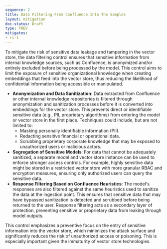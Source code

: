 ```yaml
---
sequence: 2
title: Data Filtering From Confluence Into The Samples
layout: mitigation
doc-status: Draft
type: PREV
mitigates:
- ri-1
---
```


To mitigate the risk of sensitive data leakage and tampering in the vector store, the data filtering control ensures that sensitive information from internal knowledge sources, such as Confluence, is anonymized and/or entirely excluded before being processed by the model. This control aims to limit the exposure of sensitive organizational knowledge when creating embeddings that feed into the vector store, thus reducing the likelihood of confidential information being accessible or manipulated.

- **Anonymization and Data Sanitization**: Data extracted from Confluence or other internal knowledge repositories is filtered through anonymization and sanitization processes before it is converted into embeddings for the vector store. This prevents direct or identifiable sensitive data (e.g., PII, proprietary algorithms) from entering the model or vector store in the first place. Techniques could include, but are not limited to:
  - Masking personally identifiable information (PII).
  - Redacting sensitive financial or operational data.
  - Scrubbing proprietary corporate knowledge that may be exposed to unauthorized users or malicious actors.
- **Segregation of Sensitive Models**: For data that cannot be adequately sanitized, a separate model and vector store instance can be used to enforce stronger access controls. For example, highly sensitive data might be stored in a restricted vector store with more granular RBAC and encryption measures, ensuring only authorized users can query the sensitive data.
- **Response Filtering Based on Confluence Heuristics**: The model's responses are also filtered against the same heuristics used to sanitize the data at the ingestion point. This ensures that sensitive data that may have bypassed sanitization is detected and scrubbed before being returned to the user. Response filtering acts as a secondary layer of protection, preventing sensitive or proprietary data from leaking through model outputs.

This control emphasizes a preventive focus on the entry of sensitive information into the vector store, which minimizes the attack surface and significantly reduces the risk of unauthorized access or poisoning. This is especially important given the immaturity of vector store technologies.

